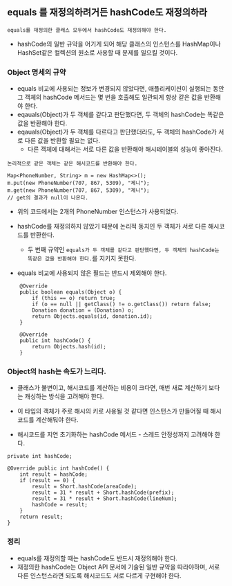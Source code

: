 ## equals 를 재정의하려거든 hashCode도 재정의하라

`equals를 재정의한 클래스 모두에서 hashCode도 재정의해야 한다.`

- hashCode의 일반 규약을 어기게 되어 해당 클래스의 인스턴스를 HashMap이나 HashSet같은 컬렉션의 원소로 사용할 때 문제를 일으킬 것이다.

### Object 명세의 규약
- equals 비교에 사용되는 정보가 변경되지 않았다면, 애플리케이션이 실행되는 동안 그 객체의 hashCode 메서드는 몇 번을 호출해도 일관되게 항상 같은 값을 반환해야 한다.
- eqauals(Object)가 두 객체를 같다고 판단했다면, 두 객체의 hashCode는 똑같은 값을 반환해야 한다.
- eqauals(Object)가 두 객체를 다르다고 판단했더라도, 두 객체의 hashCode가 서로 다른 값을 반환할 필요는 없다.
  - 다른 객체에 대해서는 서로 다른 값을 반환해야 해시테이블의 성능이 좋아진다.
  

`논리적으로 같은 객체는 같은 해시코드를 반환해야 한다.`

```
Map<PhoneNumber, String> m = new HashMap<>();
m.put(new PhoneNumber(707, 867, 5309), "제니");
m.get(new PhoneNumber(707, 867, 5309), "제니");
// get의 결과가 null이 나온다.
```

- 위의 코드에서는 2개의 PhoneNumber 인스턴스가 사용되었다.
- hashCode를 재정의하지 않았기 때문에 논리적 동치인 두 객체가 서로 다른 해시코드를 반환한다.
  - 두 번째 규약인 `equals가 두 객체를 같다고 판단했다면, 두 객체의 hashCode는 똑같은 값을 반환해야 한다.`를 지키지 못한다.


- equals 비교에 사용되지 않은 필드는 반드시 제외해야 한다.

```
    @Override
    public boolean equals(Object o) {
        if (this == o) return true;
        if (o == null || getClass() != o.getClass()) return false;
        Donation donation = (Donation) o;
        return Objects.equals(id, donation.id);
    }

    @Override
    public int hashCode() {
        return Objects.hash(id);
    }
```

### Object의 hash는 속도가 느리다.
- 클래스가 불변이고, 해시코드를 계산하는 비용이 크다면, 매번 새로 계산하기 보다는 캐싱하는 방식을 고려해야 한다.
- 이 타입의 객체가 주로 해시의 키로 사용될 것 같다면 인스턴스가 만들어질 때 해시코드를 계산해둬야 한다.

- 해시코드를 지연 초기화하는 hashCode 메서드 - 스레드 안정성까지 고려해야 한다.
```
private int hashCode;

@Override public int hashCode() {
    int result = hashCode;
    if (result == 0) {
        result = Short.hashCode(areaCode);
        result = 31 * result + Short.hashCode(prefix);
        result = 31 * result + Short.hashCode(lineNum);
        hashCode = result;
    }
    return result;
}
```

### 정리
- equals를 재정의할 때는 hashCode도 반드시 재정의해야 한다.
- 재정의한 hashCode는 Object API 문서에 기술된 일반 규약을 따라야하며, 서로 다른 인스턴스라면 되도록 해시코드도 서로 다르게 구현해야 한다.